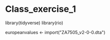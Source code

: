 # Class_exercise_1
 library(tidyverse)
 library(rio)
 
europeanvalues <- import("ZA7505_v2-0-0.dta")

